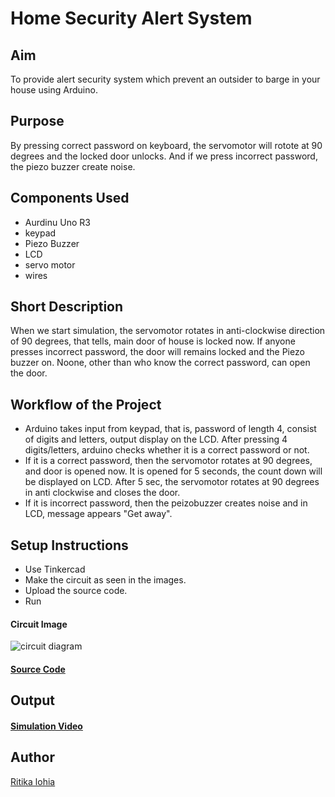 # Home Security Alert System
## Aim
To provide alert security system which prevent an outsider to barge in your house using Arduino.
## Purpose
By pressing correct password on keyboard, the servomotor will rotote at 90 degrees and the locked door unlocks. And if we press incorrect password, the piezo buzzer create noise.
## Components Used
- Aurdinu Uno R3
- keypad
- Piezo Buzzer
- LCD
- servo motor 
- wires

## Short Description 
When we start simulation, the servomotor rotates in anti-clockwise direction of 90 degrees, that tells, main door of house is locked now. If anyone presses incorrect password, the door will remains locked and the Piezo buzzer on.
Noone, other than who know the correct password, can open the door.

## Workflow of the Project
- Arduino takes input from keypad, that is, password of length 4, consist of digits and letters, output display on the LCD. After pressing 4 digits/letters, arduino checks whether it is a correct password or not.
- If it is a correct password, then the servomotor rotates at 90 degrees, and door is opened now. It is opened for 5 seconds, the count down will be displayed on LCD. After 5 sec, the servomotor rotates at 90 degrees in anti clockwise
and closes the door. 
- If it is incorrect password, then the peizobuzzer creates noise and in LCD, message appears "Get away".

## Setup Instructions
- Use Tinkercad
- Make the circuit as seen in the images.
- Upload the source code.
- Run
#### Circuit Image
![circuit diagram](https://github.com/ritikalohia/IoT-Spot/blob/main/Minor%20Scripts/Arduino/home%20security%20alert%20system/Images/circuit_diagram.png)
#### [Source Code](https://github.com/ritikalohia/IoT-Spot/blob/main/Minor%20Scripts/Arduino/home%20security%20alert%20system/code.ino)

## Output
#### [Simulation Video](https://github.com/ritikalohia/IoT-Spot/blob/main/Minor%20Scripts/Arduino/home%20security%20alert%20system/Images/simulation-video.mp4)
## Author
[Ritika lohia](github.com/ritikalohia)
